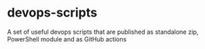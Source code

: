 # devops-scripts
A set of useful devops scripts that are published as standalone zip, PowerShell module and as GitHub actions
